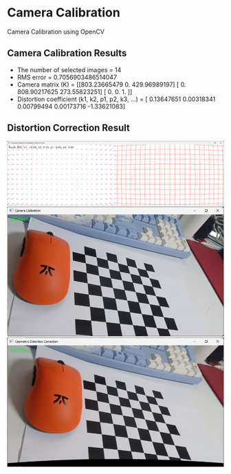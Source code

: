 # Camera Calibration
 Camera Calibration using OpenCV
 ## Camera Calibration Results
* The number of selected images = 14
* RMS error = 0.7056903486514047
* Camera matrix (K) =
[[803.23665479   0.         429.96989197]
 [  0.         808.90217625 273.55823251]
 [  0.           0.           1.        ]]
* Distortion coefficient (k1, k2, p1, p2, k3, ...) = [ 0.13647651  0.00318341  0.00799494  0.00173716 -1.33621083]

## Distortion Correction Result
![Distortion Visualization Image](visualization_result.png)
![Original Image](original.png)
![Distortion Corrected Image](corrected.png)
